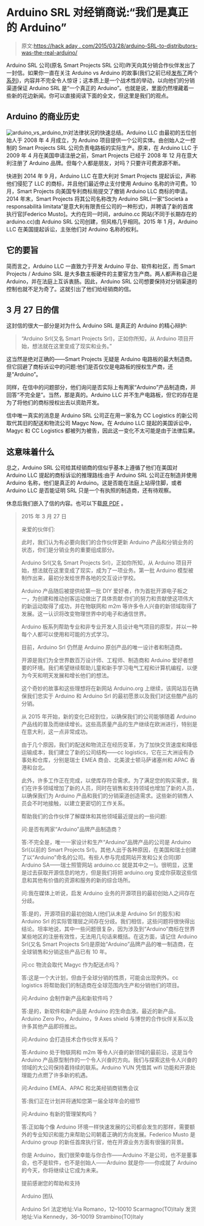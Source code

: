 # Arduino SRL 对经销商说:“我们是真正的 Arduino”

> 原文:[https://hack aday . com/2015/03/28/arduino-SRL-to-distributors-was-the-real-arduino/](https://hackaday.com/2015/03/28/arduino-srl-to-distributors-were-the-real-arduino/)

Arduino SRL 公司(原名 Smart Projects SRL 公司)昨天向其分销合作伙伴发出了一封信。如果你一直在关注 Arduino vs Arduino 的故事(我们之前已经[发布了](http://hackaday.com/2015/02/25/arduino-v-arduino/)两个[系列](http://hackaday.com/2015/03/12/arduino-v-arduino-part-ii/))，内容并不完全令人惊讶；这本质上是一个战术性的举动，以向他们的分销渠道保证 Arduino SRL 是“一个真正的 Arduino”。也就是说，里面仍然埋藏着一些新的花边新闻。你可以直接阅读下面的全文，但这里是我们的观点。

## Arduino 的商业历史

![arduino_vs_arduino_tn](../Images/55b75cb936a6dd94b7db7f8fc6dc71c3.png)对法律状况的快速总结。Arduino LLC 由最初的五位创始人于 2008 年 4 月成立，为 Arduino 项目提供一个公司实体。由创始人之一控制的 Smart Projects SRL 公司负责电路板的实际生产。原来，在 Arduino LLC 于 2009 年 4 月在美国申请注册之前，Smart Projects 已经于 2008 年 12 月在意大利注册了 Arduino 品牌。但每个人都是朋友，对吗？只要许可费源源不断。

快进到 2014 年 9 月，Arduino LLC 在意大利对 Smart Projects 提起诉讼，声称他们侵犯了 LLC 的商标，并且他们最近停止支付使用 Arduino 名称的许可费。10 月，Smart Projects 向美国专利商标局提交了撤销 Arduino LLC 商标的申请。2014 年末，Smart Projects 将其公司名称改为 Arduino SRL(一家“Società a responsabilità limitata”是意大利有限责任公司的一种形式)，并聘请了新的首席执行官[Federico Musto]。大约在同一时间，arduino.cc 网站(不同于长期存在的 arduino.cc)由 Arduino SRL 公司创建，但风格几乎相同。2015 年 1 月，Arduino LLC 在美国提起诉讼，主张他们对 Arduino 名称的权利。

## 它的要旨

简而言之，Arduino LLC 一直致力于开发 Arduino 平台、软件和社区，而 Smart Projects / Arduino SRL 是大多数主板硬件的主要官方生产商。两人都声称自己是 Arduino，并在法庭上互诉衷肠。因此，Arduino SRL 公司想要保持对分销渠道的控制也就不足为奇了。这就引出了他们给经销商的信。

## 3 月 27 日的信

这封信的很大一部分是对为什么 Arduino SRL 是真正的 Arduino 的精心辩护:

> “Arduino Srl(又名 Smart Projects Srl)，正如你所知，从 Arduino 项目开始，想法就在这里变成了现实和业务。”

这当然是绝对正确的——Smart Projects 无疑是 Arduino 电路板的最大制造商。但它回避了商标诉讼中的问题:他们是否仅仅是电路板的授权生产商，还是“Arduino”。

同样，在信中的问题部分，他们询问是否实际上有两家“Arduino”产品制造商，并回答“不完全是”。当然，那是真的。Arduino LLC 并不生产电路板，但它的存在是为了将他们的商标授权出去以资助开发。

信中唯一真实的消息是 Arduino SRL 公司正在用一家名为 CC Logistics 的新公司取代其旧的配送和物流公司 Magyc Now。在 Arduino LLC 提起的美国诉讼中，Magyc 和 CC Logistics 都被列为被告，因此这一变化不太可能是由于法律后果。

## 这意味着什么

总之，Arduino SRL 公司给其经销商的信似乎基本上遵循了他们在美国对 Arduino LLC 提起的商标诉讼的推理路线:由于 Arduino SRL 公司正在制造并使用 Arduino 名称，他们是真正的 Arduino。这是否能在法庭上站得住脚，或者 Arduino LLC 是否能证明 SRL 只是一个有执照的制造商，还有待观察。

休息后我们嵌入了信的内容。也可以下载[原 PDF](https://hackaday.com/wp-content/uploads/2015/03/arduino-distributor-update1.pdf) 。

> 2015 年 3 月 27 日
> 
> 亲爱的伙伴们:
> 
> 此时，我们认为有必要向我们的合作伙伴更新 Arduino 产品和分销业务的状态，你们是分销业务的重要组成部分。
> 
> Arduino Srl(又名 Smart Projects Srl)，正如你所知，从 Arduino 项目开始，想法就在这里变成了现实，成为了一项业务。第一批 Arduino 模型被制作出来，最初分发给世界各地的交互设计学校。
> 
> Arduino 产品随后被提供给第一批 DIY 爱好者，作为首批开源电子板之一，为创建和推动创客运动做出了具体贡献:你们的努力和贡献使这项伟大的新运动取得了成功，并在物联网和 m2m 等许多令人兴奋的新领域取得了发展。这一认识将改变物理世界中的电子和通信世界。
> 
> Arduino 板系列帮助专业和非专业开发人员设计电气项目的原型，并以一种每个人都可以使用和可能的方式学习。
> 
> 目前，Arduino Srl 仍然是 Arduino 原创产品的唯一设计者和制造商。
> 
> 开源是我们为全世界数百万设计师、工程师、制造商和 Arduino 爱好者想要的环境。我们希望继续帮助儿童和新手学习电气工程和计算机编程，以便为今天和明天发展和增长他们的想法。
> 
> 这个奇妙的故事和这些理想将在新网站 Arduino.org 上继续，该网站旨在确保我们忠实于 Arduino 和 Arduino Srl 的最初愿景以及我们对这些酷产品的分销。
> 
> 从 2015 年开始，新的变化已经到位，以确保我们的公司能够随着 Arduino 产品线的普及而继续增长。这些高质量产品的生产继续在欧洲进行，特别是在意大利，这一点非常成功。
> 
> 由于几个原因，我们的配送和物流正在经历变革，为了加快交货速度和降低运输成本，我们建立了新的公司结构——cc logistics，它在三大洲设有办事处和仓库，分别是瑞士 EMEA 商会、北美波士顿马萨诸塞州和 APAC 香港和台北。
> 
> 此外，许多工作正在完成，以使库存符合需求。为了满足您的购买需求，我们在许多领域增加了新的人员，同时在销售和支持领域也增加了新的人员，以确保我们为 Arduino 产品和我们的分销渠道创造需求。这些新的销售人员会不时地接触，以建立更密切的工作关系。
> 
> 帮助我们的合作伙伴了解媒体和其他领域最近提出的一些问题:
> 
> 问:是否有两家“Arduino”品牌产品制造商？
> 
> 答:不完全是，唯一一家设计和生产“Arduino”品牌产品的公司是 Arduino Srl(以前的 Smart Projects Srl)。其他人出于各种原因，在美国和瑞士创建了以“Arduino”命名的公司。有些人参与完成网站开发和公关合同(即 Arduino SA——瑞士照管网站 arduino.cc 就是其中之一)。很明显，这里是过去获取开源信息的地方，但是我们将把 arduino.org 变成你获取这些信息和其他有价值的资源和服务的新的综合场所。
> 
> 问:我在媒体上听说，启发 Arduino 业务的开源项目的最初创始人之间存在分歧。
> 
> 答:是的，开源项目的最初创始人(他们从未是 Arduino Srl 的股东)和 Arduino Srl 的实际管理层之间存在分歧。我们相信，这些问题将很快得出结论。坦率地说，其中一些问题很复杂，因为涉及到“Arduino”商标在世界某些地区的注册有效性，无法用几句话来概括。在这方面，请记住 Arduino Srl(又名 Smart Projects Srl)是原始“Arduino”品牌产品的唯一制造商，在全球销售和分销这些产品已有 10 年。
> 
> 问:cc 物流会取代 Magyc 作为配送点吗？
> 
> 答:这是一个大计划，但由于全球分销的性质，可能会出现例外。cc logistics 将帮助我们的制造商在全球范围内生产和分销他们的项目。
> 
> 问:Arduino 会制作新产品和新软件吗？
> 
> 答:是的，新软件和新产品是 Arduino 的生命血液。最近的新产品，Arduino Zero Pro，Arduino，9 Axes shield 与博世的合作伙伴关系以及许多其他产品即将推出。
> 
> 问:Arduino 会打造技术合作伙伴关系吗？
> 
> 答:Arduino 处于物联网和 m2m 等令人兴奋的新领域的最前沿，这是当今 Arduino 产品原型制作的一个令人兴奋的方向。我们与探索这些令人兴奋的领域的大公司保持着持续的联系。Arduino YUN 凭借其 wifi 功能和开源处理能力点燃了许多新的机遇。
> 
> 问:Arduino EMEA、APAC 和北美经销商销售会议
> 
> 答:我们正在计划并将通知您第一届全球年会的细节
> 
> 问:Arduino 有新的管理架构吗？
> 
> 答:正如每个像 Arduino 环境一样快速发展的公司都会发生的那样，需要额外的专业知识和能力来帮助公司朝着正确的方向发展。Federico Musto 是 Arduino group 的新任首席执行官，他在开源业务方面有很强的背景。
> 
> 你是 Arduino，我们很荣幸能与你合作——Arduino 不是公司，也不是董事会，也不是软件，也不是创始人——Arduino 就是你——你成就了 Arduino 的今天，你将继续让它成为未来。
> 
> 提前感谢您的帮助和支持
> 
> Arduino 团队
> 
> Arduino Srl
> 法定地址:Via Romano，12–10010 Scarmagno(TO)Italy
> 发货地址:Via Kennedy，36–10019 Strambino(TO)Italy